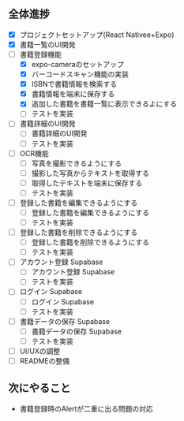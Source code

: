 ## 全体進捗
- [x] プロジェクトセットアップ(React Nativee+Expo)
- [x] 書籍一覧のUI開発
- [ ] 書籍登録機能
  - [x] expo-cameraのセットアップ
  - [x] バーコードスキャン機能の実装
  - [x] ISBNで書籍情報を検索する
  - [x] 書籍情報を端末に保存する
  - [x] 追加した書籍を書籍一覧に表示できるよにする
  - [ ] テストを実装
- [ ] 書籍詳細のUI開発
  - [ ] 書籍詳細のUI開発
  - [ ] テストを実装
- [ ] OCR機能
  - [ ] 写真を撮影できるようにする
  - [ ] 撮影した写真からテキストを取得する
  - [ ] 取得したテキストを端末に保存する
  - [ ] テストを実装
- [ ] 登録した書籍を編集できるようにする
  - [ ] 登録した書籍を編集できるようにする
  - [ ] テストを実装
- [ ] 登録した書籍を削除できるようにする
  - [ ] 登録した書籍を削除できるようにする
  - [ ] テストを実装
- [ ] アカウント登録 Supabase
  - [ ] アカウント登録 Supabase
  - [ ] テストを実装
- [ ] ログイン Supabase
  - [ ] ログイン Supabase
  - [ ] テストを実装
- [ ] 書籍データの保存 Supabase
  - [ ] 書籍データの保存 Supabase
  - [ ] テストを実装
- [ ] UI/UXの調整
- [ ] READMEの整備

## 次にやること
- 書籍登録時のAlertが二重に出る問題の対応